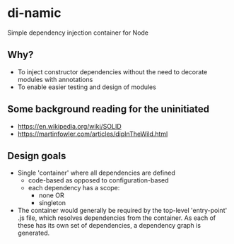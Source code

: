 # di-namic
Simple dependency injection container for Node

## Why?

- To inject constructor dependencies without the need to decorate modules with annotations
- To enable easier testing and design of modules

## Some background reading for the uninitiated

- https://en.wikipedia.org/wiki/SOLID
- https://martinfowler.com/articles/dipInTheWild.html

## Design goals

- Single 'container' where all dependencies are defined
  - code-based as opposed to configuration-based
  - each dependency has a scope:
    - none OR
    - singleton
- The container would generally be required by the top-level 'entry-point' .js file, which resolves dependencies from the container. As each of these has its own set of dependencies, a dependency graph is generated.


